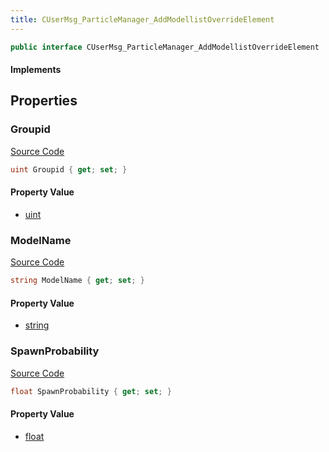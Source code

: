 ```yaml
---
title: CUserMsg_ParticleManager_AddModellistOverrideElement
---
```


```csharp
public interface CUserMsg_ParticleManager_AddModellistOverrideElement : ITypedProtobuf<CUserMsg_ParticleManager_AddModellistOverrideElement>, INativeHandle
```

#### Implements

## Properties

### Groupid

[Source Code](https://github.com/swiftly-solution/swiftlys2/blob/main/managed/src/SwiftlyS2.Generated/Protobufs/Interfaces/CUserMsg_ParticleManager_AddModellistOverrideElement.cs#L19)

```csharp
uint Groupid { get; set; }
```

#### Property Value

- [uint](https://learn.microsoft.com/dotnet/api/system.uint32)

### ModelName

[Source Code](https://github.com/swiftly-solution/swiftlys2/blob/main/managed/src/SwiftlyS2.Generated/Protobufs/Interfaces/CUserMsg_ParticleManager_AddModellistOverrideElement.cs#L13)

```csharp
string ModelName { get; set; }
```

#### Property Value

- [string](https://learn.microsoft.com/dotnet/api/system.string)

### SpawnProbability

[Source Code](https://github.com/swiftly-solution/swiftlys2/blob/main/managed/src/SwiftlyS2.Generated/Protobufs/Interfaces/CUserMsg_ParticleManager_AddModellistOverrideElement.cs#L16)

```csharp
float SpawnProbability { get; set; }
```

#### Property Value

- [float](https://learn.microsoft.com/dotnet/api/system.single)

